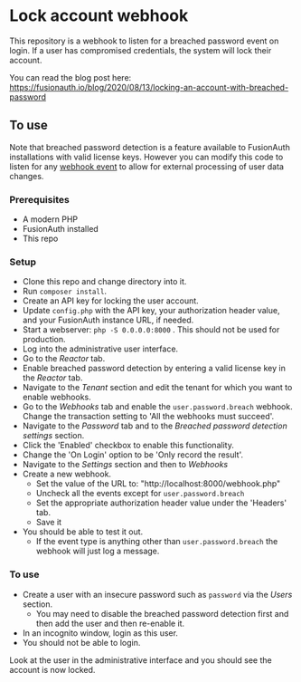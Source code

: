 # Lock account webhook

This repository is a webhook to listen for a breached password event on login. If a user has compromised credentials, the system will lock their account.

You can read the blog post here: https://fusionauth.io/blog/2020/08/13/locking-an-account-with-breached-password

## To use

Note that breached password detection is a feature available to FusionAuth installations with valid license keys. However you can modify this code to listen for any [webhook event](https://fusionauth.io/docs/v1/tech/events-webhooks/events) to allow for external processing of user data changes.

### Prerequisites

* A modern PHP
* FusionAuth installed
* This repo

### Setup

* Clone this repo and change directory into it.
* Run `composer install`.
* Create an API key for locking the user account.
* Update `config.php` with the API key, your authorization header value, and your FusionAuth instance URL, if needed.
* Start a webserver: `php -S 0.0.0.0:8000` . This should not be used for production.
* Log into the administrative user interface.
* Go to the *Reactor* tab.
* Enable breached password detection by entering a valid license key in the *Reactor* tab.
* Navigate to the *Tenant* section and edit the tenant for which you want to enable webhooks.
* Go to the *Webhooks* tab and enable the `user.password.breach` webhook. Change the transaction setting to 'All the webhooks must succeed'.
* Navigate to the *Password* tab and to the *Breached password detection settings* section. 
* Click the 'Enabled' checkbox to enable this functionality.
* Change the 'On Login' option to be 'Only record the result'.
* Navigate to the *Settings* section and then to *Webhooks* 
* Create a new webhook.
  * Set the value of the URL to: "http://localhost:8000/webhook.php"
  * Uncheck all the events except for `user.password.breach`
  * Set the appropriate authorization header value under the 'Headers' tab.
  * Save it
* You should be able to test it out. 
  * If the event type is anything other than `user.password.breach` the webhook will just log a message.

### To use

* Create a user with an insecure password such as `password` via the *Users* section.
  * You may need to disable the breached password detection first and then add the user and then re-enable it.
* In an incognito window, login as this user.
* You should not be able to login.

Look at the user in the administrative interface and you should see the account is now locked.

